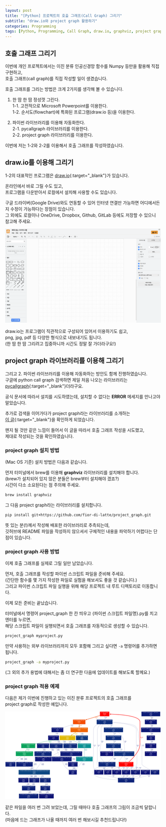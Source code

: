 ```yaml
---
layout: post
title: "[Python] 프로젝트의 호출 그래프(Call Graph) 그리기"
subtitle: "draw.io와 project graph 활용하기"
categories: Programming
tags: [Python, Programming, Call Graph, draw.io, graphviz, project graph]
---
```


## 호출 그래프 그리기 
  
이번에 개인 프로젝트에서는 이진 분류 인공신경망 함수를 Numpy 등만을 활용해 직접 구현하고,    
호출 그래프(call graph)를 직접 작성할 일이 생겼습니다.    
  
호출 그래프를 그리는 방법은 크게 2가지를 생각해 볼 수 있습니다.    
   
1. 한 땀 한 땀 정성껏 그린다.  
  1-1. 고전적으로 Microsoft Powerpoint를 이용한다.   
  1-2. 순서도(flowchart)에 특화된 프로그램(draw.io 등)을 이용한다.    

2. 파이썬 라이브러리를 이용해 자동화한다.   
  2-1. pycallgraph 라이브러리를 이용한다.   
  2-2. project graph 라이브러리를 이용한다.  
  
  
이번에 저는 1-2와 2-2를 이용해서 호출 그래프를 작성하였습니다. 

## draw.io를 이용해 그리기 

1-2의 대표적인 프로그램은 [draw.io](https://app.diagrams.net/){:target="_blank"}가 있습니다. 
  
온라인에서 바로 그릴 수도 있고,  
프로그램을 다운받아서 로컬에서 설치해 사용할 수도 있습니다.  
  
구글 드라이버(Google Drive)와도 연동할 수 있어 인터넷 연결만 가능하면 어디에서든지 수정이 가능하다는 장점이 있습니다.   
그 외에도 로컬이나 OneDrive, Dropbox, Github, GitLab 등에도 저장할 수 있으니 참고해 주세요.    
  
![draw.io 첫 화면](/assets/images/draw.io_screenshot.png "draw.io front page")  
  
draw.io는 프로그램이 직관적으로 구성되어 있어서 이용하기도 쉽고,   
png, jpg, pdf 등 다양한 형식으로 내보내기도 됩니다.   
(한 땀 한 땀 그리려고 집중하니까 시간도 정말 잘 가더라구요!)
   
 
## project graph 라이브러리를 이용해 그리기    

그리고 2. 파이썬 라이브러리를 이용해 자동화하는 방안도 함께 진행하였습니다.   
구글에 python call graph 검색하면 제일 처음 나오는 라이브러리는 [pycallgraph](https://pycallgraph.readthedocs.io/en/master/){:target="_blank"}더라구요. 
  
공식 문서에 따라서 설치를 시도하였는데, 설치할 수 없다는 **ERROR** 메세지를 만나고야 말았습니다.   
  
추가로 검색을 이어가다가 project graph라는 라이브러리를 소개하는   
[이 글](https://www.statworx.com/en/content-hub/blog/how-to-automatically-create-project-graphs-with-call-graph/){:target="_blank"}을 확인하게 되었습니다.  
  
왠지 될 것만 같은 느낌이 들어서 이 글을 따라서 호출 그래프 작성을 시도했고,  
제대로 작성되는 것을 확인하였습니다.    
  
  
### project graph 설치 방법

(Mac OS 기준) 설치 방법은 다음과 같습니다.   
  
먼저 터미널에서 brew를 이용해 **graphviz** 라이브러리를 설치해야 합니다.    
(brew가 설치되어 있지 않은 분들은 brew부터 설치해야 겠죠?)     
시간이 다소 소요된다는 점 주의해 주세요.    

```sh
brew install graphviz
```

그 다음 project graph라는 라이브러리를 설치합니다.  
   

```sh
pip install git+https://github.com/fior-di-latte/project_graph.git
```
  
뜻 있는 분(!)께서 작성해 배포한 라이브러리로 추측되는데,    
깃허브에 README 파일을 작성하지 않으셔서 구체적인 내용을 파악하기 어렵다는 단점이 있습니다.   
  
  
### project graph 사용 방법

이제 호출 그래프를 실제로 그릴 일만 남았습니다. 
  
먼저, 호출 그래프를 작성할 파이썬 스크립트 파일을 준비해 주세요.    
(간단한 함수를 몇 가지 작성한 파일로 실험을 해보셔도 좋을 것 같습니다.)    
그리고 파이썬 스크립트 파일 실행을 위해 해당 프로젝트 내 루트 디렉토리로 이동합니다.   
  
이제 모든 준비는 끝났습니다. 
  
터미널에서 명령어 project_graph 한 칸 띄우고 {파이썬 스크립트 파일명}.py를 치고 엔터를 누르면,   
해당 스크립트 파일이 실행되면서 호출 그래프를 자동적으로 생성할 수 있습니다.    
   
```sh
project_graph myproject.py
```
  
만약 사용하는 외부 라이브러리까지 모두 포함해 그리고 싶다면 `-a` 명령어를 추가하면 됩니다.  
  
```sh
project_graph -a myproject.py
```
  
(그 외의 추가 용법에 대해서는 좀 더 연구한 다음에 업데이트를 해보도록 할께요.)  
  
### project graph 적용 예제 
  
다음은 제가 이번에 진행하고 있는 이진 분류 프로젝트의 호출 그래프를   
project graph로 작성한 예입니다. 
  
  
![이번 프로젝트 적용 호출 그래프](/assets/images/cp1_callgraph.png "Call_Graph")  
  
같은 파일을 여러 번 그려 보았는데, 
그릴 때마다 호출 그래프의 그림이 조금씩 달랍니다.    
(마음에 드는 그래프가 나올 때까지 여러 번 해보시길 추천드립니다!)
  
  